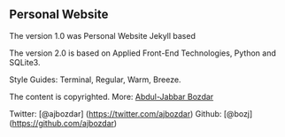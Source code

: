## Personal Website

The version 1.0 was Personal Website Jekyll based

The version 2.0 is based on Applied Front-End Technologies, Python and SQLite3.

Style Guides: Terminal, Regular, Warm, Breeze.



The content is copyrighted. More: [Abdul-Jabbar Bozdar]("https://aj.bozdar.fm")

Twitter: [@ajbozdar] (https://twitter.com/ajbozdar)
Github: [@bozj] (https://github.com/ajbozdar)
